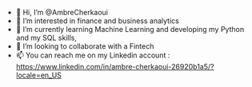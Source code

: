 - 👋 Hi, I’m @AmbreCherkaoui
- 👀 I’m interested in finance and business analytics
- 🌱 I’m currently learning Machine Learning and developing my Python and my SQL skills, 
- 💞️ I’m looking to collaborate with a Fintech
- 📫 You can reach me on my Linkedin account : https://www.linkedin.com/in/ambre-cherkaoui-26920b1a5/?locale=en_US

<!---
AmbreCherkaoui/AmbreCherkaoui is a ✨ special ✨ repository because its `README.md` (this file) appears on your GitHub profile.
You can click the Preview link to take a look at your changes.
--->
